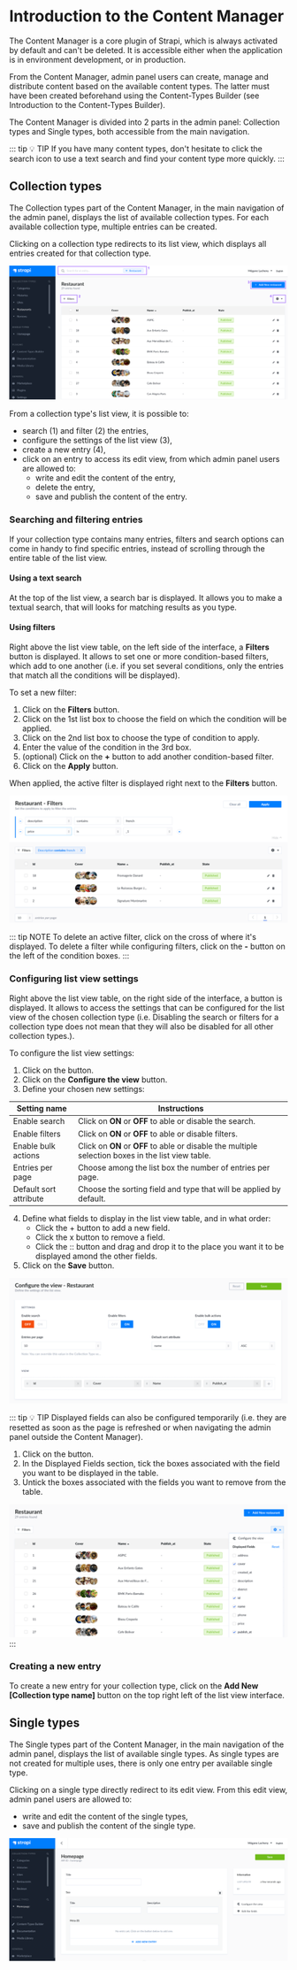 # Introduction to the Content Manager

The Content Manager is a core plugin of Strapi, which is always activated by default and can't be deleted. It is accessible either when the application is in environment development, or in production.

From the Content Manager, admin panel users can create, manage and distribute content based on the available content types. The latter must have been created beforehand using the Content-Types Builder (see Introduction to the Content-Types Builder). 

The Content Manager is divided into 2 parts in the admin panel: Collection types and Single types, both accessible from the main navigation.

::: tip 💡 TIP
If you have many content types, don't hesitate to click the search icon <Fa-Search /> to use a text search and find your content type more quickly.
:::

## Collection types

The Collection types part of the Content Manager, in the main navigation of the admin panel, displays the list of available collection types. For each available collection type, multiple entries can be created.

Clicking on a collection type redirects to its list view, which displays all entries created for that collection type.

![List view of a collection type in the Content Manager](../assets/content-manager/content-manager_list-view.png)

From a collection type's list view, it is possible to:

- search (1) and filter (2) the entries,
- configure the settings of the list view (3),
- create a new entry (4),
- click on an entry to access its edit view, from which admin panel users are allowed to:
  - write and edit the content of the entry,
  - delete the entry,
  - save and publish the content of the entry.

### Searching and filtering entries

If your collection type contains many entries, filters and search options can come in handy to find specific entries, instead of scrolling through the entire table of the list view.

#### Using a text search

At the top of the list view, a search bar is displayed. It allows you to make a textual search, that will looks for matching results as you type.

#### Using filters

Right above the list view table, on the left side of the interface, a **Filters** button is displayed. It allows to set one or more condition-based filters, which add to one another (i.e. if you set several conditions, only the entries that match all the conditions will be displayed).

To set a new filter:

1. Click on the **Filters** button.
2. Click on the 1st list box to choose the field on which the condition will be applied.
3. Click on the 2nd list box to choose the type of condition to apply.
4. Enter the value of the condition in the 3rd box.
5. (optional) Click on the **+** button to add another condition-based filter.
6. Click on the **Apply** button.

When applied, the active filter is displayed right next to the **Filters** button.

![Filters in the Content Manager](../assets/content-manager/content-manager_filters.png)

::: tip NOTE
To delete an active filter, click on the cross of where it's displayed.
To delete a filter while configuring filters, click on the **-** button on the left of the condition boxes.
:::

### Configuring list view settings

Right above the list view table, on the right side of the interface, a <Fa-Cog /> button is displayed. It allows to access the settings that can be configured for the list view of the chosen collection type (i.e. Disabling the search or filters for a collection type does not mean that they will also be disabled for all other collection types.).

To configure the list view settings: 

1. Click on the <Fa-Cog /> button.
2. Click on the **Configure the view** button.
3. Define your chosen new settings:

| Setting name           | Instructions                                                                                       |
| ---------------------- |----------------------------------------------------------------------------------------------------|
| Enable search          | Click on **ON** or **OFF** to able or disable the search.                                          |
| Enable filters         | Click on **ON** or **OFF** to able or disable filters.                                             |
| Enable bulk actions    | Click on **ON** or **OFF** to able or disable the multiple selection boxes in the list view table. |
| Entries per page       | Choose among the list box the number of entries per page.                                          |
| Default sort attribute | Choose the sorting field and type that will be applied by default.                                 |

4. Define what fields to display in the list view table, and in what order:
   - Click the + button to add a new field.
   - Click the x button to remove a field.
   - Click the :: button and drag and drop it to the place you want it to be displayed amond the other fields.
5. Click on the **Save** button.

![Settings of a list view in the Content Manager](../assets/content-manager/content-manager_settings-list-view.png)

::: tip 💡 TIP
Displayed fields can also be configured temporarily (i.e. they are resetted as soon as the page is refreshed or when navigating the admin panel outside the Content Manager).

1. Click on the <Fa-Cog /> button.
2. In the Displayed Fields section, tick the boxes associated with the field you want to be displayed in the table.
3. Untick the boxes associated with the fields you want to remove from the table.

![Displayed fields in the settings of a list view in the Content Manager](../assets/content-manager/content-manager_displayed-fields.png)
:::

### Creating a new entry

To create a new entry for your collection type, click on the **Add New [Collection type name]** button on the top right left of the list view interface.


## Single types

The Single types part of the Content Manager, in the main navigation of the admin panel, displays the list of available single types. As single types are not created for multiple uses, there is only one entry per available single type.

Clicking on a single type directly redirect to its edit view. From this edit view, admin panel users are allowed to:

- write and edit the content of the single types,
- save and publish the content of the single type.

![Single type in the Content Manager](../assets/content-manager/content-manager_single-type.png)